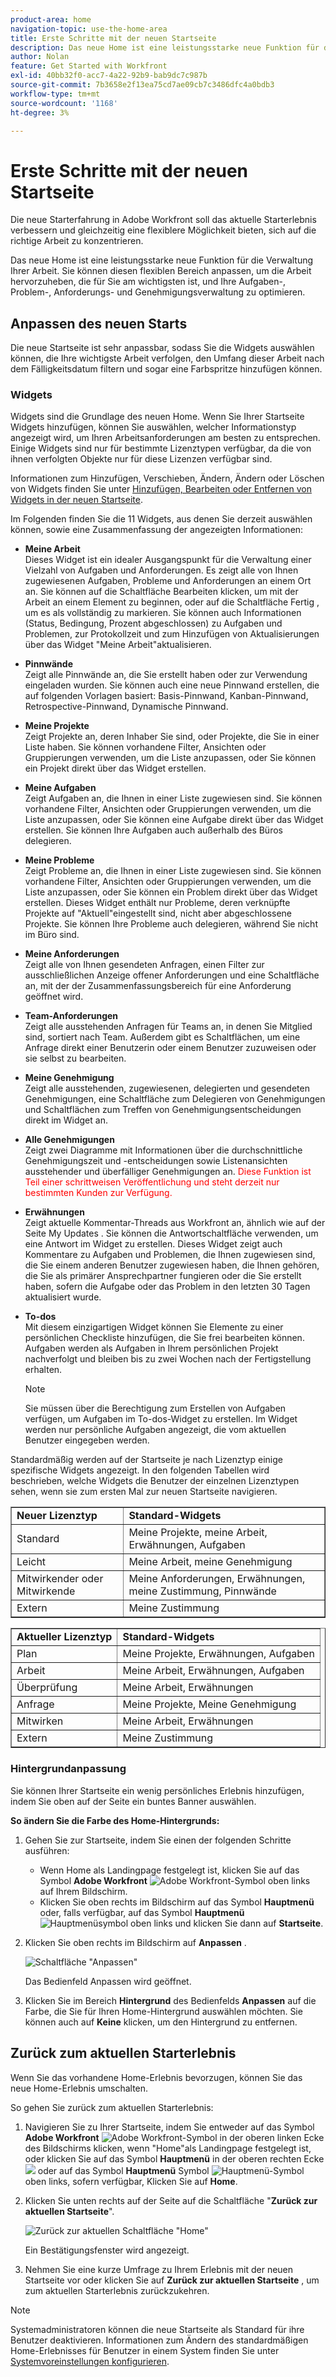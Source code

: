 ```yaml
---
product-area: home
navigation-topic: use-the-home-area
title: Erste Schritte mit der neuen Startseite
description: Das neue Home ist eine leistungsstarke neue Funktion für die Verwaltung Ihrer Arbeit. Dieser flexible Bereich kann angepasst werden, um die Arbeit hervorzuheben, die für Sie am wichtigsten ist, und Ihre Aufgaben-, Problem-, Anforderungs- und Genehmigungsverwaltung zu optimieren.
author: Nolan
feature: Get Started with Workfront
exl-id: 40bb32f0-acc7-4a22-92b9-bab9dc7c987b
source-git-commit: 7b3658e2f13ea75cd7ae09cb7c3486dfc4a0bdb3
workflow-type: tm+mt
source-wordcount: '1168'
ht-degree: 3%

---
```


# Erste Schritte mit der neuen Startseite



<!--Audited: 12/2023-->

Die neue Starterfahrung in Adobe Workfront soll das aktuelle Starterlebnis verbessern und gleichzeitig eine flexiblere Möglichkeit bieten, sich auf die richtige Arbeit zu konzentrieren.

Das neue Home ist eine leistungsstarke neue Funktion für die Verwaltung Ihrer Arbeit. Sie können diesen flexiblen Bereich anpassen, um die Arbeit hervorzuheben, die für Sie am wichtigsten ist, und Ihre Aufgaben-, Problem-, Anforderungs- und Genehmigungsverwaltung zu optimieren.

## Anpassen des neuen Starts

Die neue Startseite ist sehr anpassbar, sodass Sie die Widgets auswählen können, die Ihre wichtigste Arbeit verfolgen, den Umfang dieser Arbeit nach dem Fälligkeitsdatum filtern und sogar eine Farbspritze hinzufügen können.

### Widgets

Widgets sind die Grundlage des neuen Home. Wenn Sie Ihrer Startseite Widgets hinzufügen, können Sie auswählen, welcher Informationstyp angezeigt wird, um Ihren Arbeitsanforderungen am besten zu entsprechen. Einige Widgets sind nur für bestimmte Lizenztypen verfügbar, da die von ihnen verfolgten Objekte nur für diese Lizenzen verfügbar sind.

Informationen zum Hinzufügen, Verschieben, Ändern, Ändern oder Löschen von Widgets finden Sie unter [Hinzufügen, Bearbeiten oder Entfernen von Widgets in der neuen Startseite](/help/quicksilver/workfront-basics/using-home/new-home/add-edit-remove-widgets-in-new-home.md).

Im Folgenden finden Sie die 11 Widgets, aus denen Sie derzeit auswählen können, sowie eine Zusammenfassung der angezeigten Informationen:

* **Meine Arbeit**\
    Dieses Widget ist ein idealer Ausgangspunkt für die Verwaltung einer Vielzahl von Aufgaben und Anforderungen. Es zeigt alle von Ihnen zugewiesenen Aufgaben, Probleme und Anforderungen an einem Ort an. Sie können auf die Schaltfläche Bearbeiten klicken, um mit der Arbeit an einem Element zu beginnen, oder auf die Schaltfläche Fertig , um es als vollständig zu markieren. Sie können auch Informationen (Status, Bedingung, Prozent abgeschlossen) zu Aufgaben und Problemen, zur Protokollzeit und zum Hinzufügen von Aktualisierungen über das Widget &quot;Meine Arbeit&quot;aktualisieren.

* **Pinnwände**\
    Zeigt alle Pinnwände an, die Sie erstellt haben oder zur Verwendung eingeladen wurden. Sie können auch eine neue Pinnwand erstellen, die auf folgenden Vorlagen basiert: Basis-Pinnwand, Kanban-Pinnwand, Retrospective-Pinnwand, Dynamische Pinnwand.

* **Meine Projekte**\
    Zeigt Projekte an, deren Inhaber Sie sind, oder Projekte, die Sie in einer Liste haben. Sie können vorhandene Filter, Ansichten oder Gruppierungen verwenden, um die Liste anzupassen, oder Sie können ein Projekt direkt über das Widget erstellen.

* **Meine Aufgaben**\
    Zeigt Aufgaben an, die Ihnen in einer Liste zugewiesen sind. Sie können vorhandene Filter, Ansichten oder Gruppierungen verwenden, um die Liste anzupassen, oder Sie können eine Aufgabe direkt über das Widget erstellen. Sie können Ihre Aufgaben auch außerhalb des Büros delegieren.

* **Meine Probleme**\
    Zeigt Probleme an, die Ihnen in einer Liste zugewiesen sind. Sie können vorhandene Filter, Ansichten oder Gruppierungen verwenden, um die Liste anzupassen, oder Sie können ein Problem direkt über das Widget erstellen. Dieses Widget enthält nur Probleme, deren verknüpfte Projekte auf &quot;Aktuell&quot;eingestellt sind, nicht aber abgeschlossene Projekte. Sie können Ihre Probleme auch delegieren, während Sie nicht im Büro sind.

* **Meine Anforderungen**\
    Zeigt alle von Ihnen gesendeten Anfragen, einen Filter zur ausschließlichen Anzeige offener Anforderungen und eine Schaltfläche an, mit der der Zusammenfassungsbereich für eine Anforderung geöffnet wird.

* **Team-Anforderungen**\
    Zeigt alle ausstehenden Anfragen für Teams an, in denen Sie Mitglied sind, sortiert nach Team. Außerdem gibt es Schaltflächen, um eine Anfrage direkt einer Benutzerin oder einem Benutzer zuzuweisen oder sie selbst zu bearbeiten.

* **Meine Genehmigung**\
    Zeigt alle ausstehenden, zugewiesenen, delegierten und gesendeten Genehmigungen, eine Schaltfläche zum Delegieren von Genehmigungen und Schaltflächen zum Treffen von Genehmigungsentscheidungen direkt im Widget an.

* **Alle Genehmigungen**\
        Zeigt zwei Diagramme mit Informationen über die durchschnittliche Genehmigungszeit und -entscheidungen sowie Listenansichten ausstehender und überfälliger Genehmigungen an. <span style="color: #ff0000;">Diese Funktion ist Teil einer schrittweisen Veröffentlichung und steht derzeit nur bestimmten Kunden zur Verfügung.</span>

* **Erwähnungen**\
    Zeigt aktuelle Kommentar-Threads aus Workfront an, ähnlich wie auf der Seite My Updates . Sie können die Antwortschaltfläche verwenden, um eine Antwort im Widget zu erstellen. Dieses Widget zeigt auch Kommentare zu Aufgaben und Problemen, die Ihnen zugewiesen sind, die Sie einem anderen Benutzer zugewiesen haben, die Ihnen gehören, die Sie als primärer Ansprechpartner fungieren oder die Sie erstellt haben, sofern die Aufgabe oder das Problem in den letzten 30 Tagen aktualisiert wurde.

* **To-dos**\
    Mit diesem einzigartigen Widget können Sie Elemente zu einer persönlichen Checkliste hinzufügen, die Sie frei bearbeiten können. Aufgaben werden als Aufgaben in Ihrem persönlichen Projekt nachverfolgt und bleiben bis zu zwei Wochen nach der Fertigstellung erhalten.

  >[!NOTE]
  >
  >Sie müssen über die Berechtigung zum Erstellen von Aufgaben verfügen, um Aufgaben im To-dos-Widget zu erstellen. Im Widget werden nur persönliche Aufgaben angezeigt, die vom aktuellen Benutzer eingegeben werden.

Standardmäßig werden auf der Startseite je nach Lizenztyp einige spezifische Widgets angezeigt. In den folgenden Tabellen wird beschrieben, welche Widgets die Benutzer der einzelnen Lizenztypen sehen, wenn sie zum ersten Mal zur neuen Startseite navigieren.

<table border="1" class="inlineTable">
    <tr>
        <td><b>Neuer Lizenztyp</b></td>
        <td><b>Standard-Widgets</b></td>
    </tr>
    <tr>
        <td>Standard</td>
        <td>Meine Projekte, meine Arbeit, Erwähnungen, Aufgaben</td>
    </tr>
    <tr>
        <td>Leicht</td>
        <td>Meine Arbeit, meine Genehmigung</td>
    </tr>
    <tr>
        <td>Mitwirkender oder Mitwirkende</td>
        <td>Meine Anforderungen, Erwähnungen, meine Zustimmung, Pinnwände</td>
    </tr>
    <tr>
        <td>Extern</td>
        <td>Meine Zustimmung</td>
    </tr>
</table>

<table border="1" class="inlineTable">
    <tr>
        <td><b>Aktueller Lizenztyp</b></td>
        <td><b>Standard-Widgets</b></td>
    </tr>
    <tr>
        <td>Plan</td>
        <td>Meine Projekte, Erwähnungen, Aufgaben</td>
    </tr>
    <tr>
        <td>Arbeit</td>
        <td>Meine Arbeit, Erwähnungen, Aufgaben</td>
    </tr>
    <tr>
        <td>Überprüfung</td>
        <td>Meine Arbeit, Erwähnungen</td>
    </tr>
    <tr>
        <td>Anfrage</td>
        <td>Meine Projekte, Meine Genehmigung</td>
    </tr>
    <tr>
        <td>Mitwirken</td>
        <td>Meine Arbeit, Erwähnungen</td>
    </tr>
    <tr>
        <td>Extern</td>
        <td>Meine Zustimmung</td>
    </tr>
</table>

### Hintergrundanpassung

Sie können Ihrer Startseite ein wenig persönliches Erlebnis hinzufügen, indem Sie oben auf der Seite ein buntes Banner auswählen.

**So ändern Sie die Farbe des Home-Hintergrunds:**

1. Gehen Sie zur Startseite, indem Sie einen der folgenden Schritte ausführen:

   * Wenn Home als Landingpage festgelegt ist, klicken Sie auf das Symbol **Adobe Workfront** ![Adobe Workfront-Symbol](../new-home/assets/home-icon-30x29.png) oben links auf Ihrem Bildschirm.
   * Klicken Sie oben rechts im Bildschirm auf das Symbol **Hauptmenü** oder, falls verfügbar, auf das Symbol **Hauptmenü** ![Hauptmenüsymbol](../new-home/assets/main-menu-icon-left-nav.png) oben links und klicken Sie dann auf **Startseite**.

1. Klicken Sie oben rechts im Bildschirm auf **Anpassen** .

   ![Schaltfläche &quot;Anpassen&quot;](../new-home/assets/customize-button.png)

   Das Bedienfeld Anpassen wird geöffnet.

1. Klicken Sie im Bereich **Hintergrund** des Bedienfelds **Anpassen** auf die Farbe, die Sie für Ihren Home-Hintergrund auswählen möchten. Sie können auch auf **Keine** klicken, um den Hintergrund zu entfernen.

## Zurück zum aktuellen Starterlebnis

Wenn Sie das vorhandene Home-Erlebnis bevorzugen, können Sie das neue Home-Erlebnis umschalten.

So gehen Sie zurück zum aktuellen Starterlebnis:

1. Navigieren Sie zu Ihrer Startseite, indem Sie entweder auf das Symbol **Adobe Workfront** ![Adobe Workfront-Symbol](../new-home/assets/home-icon-30x29.png) in der oberen linken Ecke des Bildschirms klicken, wenn &quot;Home&quot;als Landingpage festgelegt ist, oder klicken Sie auf das Symbol **Hauptmenü** in der oberen rechten Ecke ![](assets/dots-main-menu.png) oder auf das Symbol **Hauptmenü** Symbol ![Hauptmenü-Symbol](../new-home/assets/main-menu-icon-left-nav.png) oben links, sofern verfügbar, Klicken Sie auf **Home**.

1. Klicken Sie unten rechts auf der Seite auf die Schaltfläche &quot;**Zurück zur aktuellen Startseite**&quot;.

   ![Zurück zur aktuellen Schaltfläche &quot;Home&quot;](../new-home/assets/go-back-to-current-home-button.png)

   Ein Bestätigungsfenster wird angezeigt.

1. Nehmen Sie eine kurze Umfrage zu Ihrem Erlebnis mit der neuen Startseite vor oder klicken Sie auf **Zurück zur aktuellen Startseite** , um zum aktuellen Starterlebnis zurückzukehren.

>[!NOTE]
>
> Systemadministratoren können die neue Startseite als Standard für ihre Benutzer deaktivieren. Informationen zum Ändern des standardmäßigen Home-Erlebnisses für Benutzer in einem System finden Sie unter [Systemvoreinstellungen konfigurieren](/help/quicksilver/administration-and-setup/manage-workfront/security/configure-security-preferences.md).
